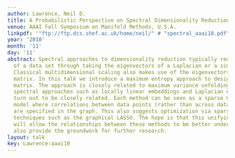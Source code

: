 ```yaml
---
author: Lawrence, Neil D.
title: A Probabilistic Perspective on Spectral Dimensionality Reduction
venue: AAAI Fall Symposium on Manifold Methods, U.S.A.
linkpdf: '"ftp://ftp.dcs.shef.ac.uk/home/neil/" # "spectral_aaai10.pdf"'
year: '2010'
month: '11'
day: '11'
abstract: Spectral approaches to dimensionality reduction typically reduce the dimensionality
  of a data set through taking the eigenvectors of a Laplacian or a similarity matrix.
  Classical multidimensional scaling also makes use of the eigenvectors of a similarity
  matrix. In this talk we introduce a maximum entropy approach to designing this similarity
  matrix. The approach is closely related to maximum variance unfolding and other
  spectral approaches such as locally linear embeddings and Laplacian eigenmaps also
  turn out to be closely related. Each method can be seen as a sparse Gaussian graphical
  model where correlations between data points (rather than across data features)
  are specified in the graph. This also suggests optimization via sparse inverse covariance
  techniques such as the graphical LASSO. The hope is that this unifying perspective
  will allow the relationships between these methods to be better understood and will
  also provide the groundwork for further research.
layout: talk
key: Lawrence:aaai10
---
```

